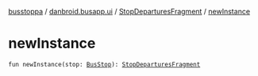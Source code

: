 [busstoppa](../../index.md) / [danbroid.busapp.ui](../index.md) / [StopDeparturesFragment](index.md) / [newInstance](./new-instance.md)

# newInstance

`fun newInstance(stop: `[`BusStop`](../../danbroid.busapp.data/-bus-stop/index.md)`): `[`StopDeparturesFragment`](index.md)